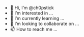 - 👋 Hi, I’m @ch0pstick
- 👀 I’m interested in ...
- 🌱 I’m currently learning ...
- 💞️ I’m looking to collaborate on ...
- 📫 How to reach me ...

<!---
ch0pstick/ch0pstick is a ✨ special ✨ repository because its `README.md` (this file) appears on your GitHub profile.
You can click the Preview link to take a look at your changes.
--->
